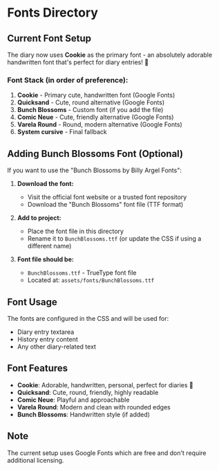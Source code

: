# Fonts Directory

## Current Font Setup

The diary now uses **Cookie** as the primary font - an absolutely adorable handwritten font that's perfect for diary entries! 🍪

### Font Stack (in order of preference):
1. **Cookie** - Primary cute, handwritten font (Google Fonts)
2. **Quicksand** - Cute, round alternative (Google Fonts)
3. **Bunch Blossoms** - Custom font (if you add the file)
4. **Comic Neue** - Cute, friendly alternative (Google Fonts)
5. **Varela Round** - Round, modern alternative (Google Fonts)
6. **System cursive** - Final fallback

## Adding Bunch Blossoms Font (Optional)

If you want to use the "Bunch Blossoms by Billy Argel Fonts":

1. **Download the font:**
   - Visit the official font website or a trusted font repository
   - Download the "Bunch Blossoms" font file (TTF format)

2. **Add to project:**
   - Place the font file in this directory
   - Rename it to `BunchBlossoms.ttf` (or update the CSS if using a different name)

3. **Font file should be:**
   - `BunchBlossoms.ttf` - TrueType font file
   - Located at: `assets/fonts/BunchBlossoms.ttf`

## Font Usage

The fonts are configured in the CSS and will be used for:
- Diary entry textarea
- History entry content
- Any other diary-related text

## Font Features

- **Cookie**: Adorable, handwritten, personal, perfect for diaries 🍪
- **Quicksand**: Cute, round, friendly, highly readable
- **Comic Neue**: Playful and approachable
- **Varela Round**: Modern and clean with rounded edges
- **Bunch Blossoms**: Handwritten style (if added)

## Note

The current setup uses Google Fonts which are free and don't require additional licensing.
